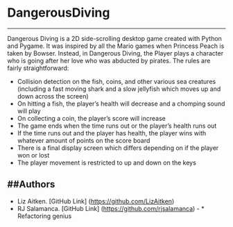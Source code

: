 # DangerousDiving
------------------------------------------------
Dangerous Diving is a 2D side-scrolling desktop game created with Python and Pygame. It was inspired by all the Mario games when Princess Peach is taken by Bowser. Instead, in Dangerous Diving, the Player plays a character who is going after her love who was abducted by pirates. The rules are fairly straightforward:

* Collision detection on the fish, coins, and other various sea creatures (including a fast moving shark and a slow jellyfish which moves up and down across the screen)
* On hitting a fish, the player’s health will decrease and a chomping sound will play
* On collecting a coin, the player’s score will increase
* The game ends when the time runs out or the player’s health runs out
* If the time runs out and the player has health, the player wins with whatever amount of points on the score board
* There is a final display screen which differs depending on if the player won or lost
* The player movement is restricted to up and down on the keys


##Authors
----------
* Liz Aitken. [GitHub Link] (https://github.com/LizAitken)
* RJ Salamanca. [GitHub Link] (https://github.com/rjsalamanca) - * Refactoring genius 


